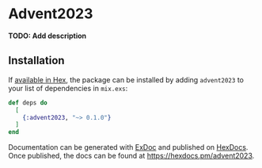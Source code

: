 # Advent2023

**TODO: Add description**

## Installation

If [available in Hex](https://hex.pm/docs/publish), the package can be installed
by adding `advent2023` to your list of dependencies in `mix.exs`:

```elixir
def deps do
  [
    {:advent2023, "~> 0.1.0"}
  ]
end
```

Documentation can be generated with [ExDoc](https://github.com/elixir-lang/ex_doc)
and published on [HexDocs](https://hexdocs.pm). Once published, the docs can
be found at <https://hexdocs.pm/advent2023>.


